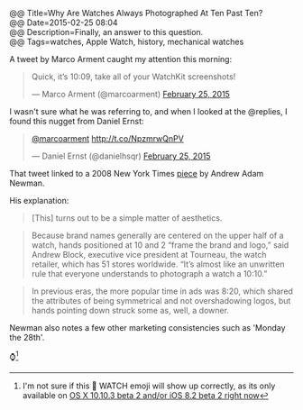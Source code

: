 @@ Title=Why Are Watches Always Photographed At Ten Past Ten?  
@@ Date=2015-02-25 08:04  
@@ Description=Finally, an answer to this question.    
@@ Tags=watches, Apple Watch, history, mechanical watches  

A tweet by Marco Arment caught my attention this morning:
<blockquote class="twitter-tweet" lang="en"><p>Quick, it’s 10:09, take all of your WatchKit screenshots!</p>&mdash; Marco Arment (@marcoarment) <a href="https://twitter.com/marcoarment/status/570601403678367744">February 25, 2015</a></blockquote> <script async src="//platform.twitter.com/widgets.js" charset="utf-8"></script>

I wasn't sure what he was referring to, and when I looked at the @replies, I found this nugget from Daniel Ernst:
<blockquote class="twitter-tweet" lang="en"><p><a href="https://twitter.com/marcoarment">@marcoarment</a> <a href="http://t.co/NpzmrwQnPV">http://t.co/NpzmrwQnPV</a></p>&mdash; Daniel Ernst (@danielhsqr) <a href="https://twitter.com/danielhsqr/status/570604129225199616">February 25, 2015</a></blockquote> <script async src="//platform.twitter.com/widgets.js" charset="utf-8"></script>

That tweet linked to a 2008 New York Times [piece][nytimes] by Andrew Adam Newman.

His explanation:
>[This] turns out to be a simple matter of aesthetics.

>Because brand names generally are centered on the upper half of a watch, hands positioned at 10 and 2 “frame the brand and logo,” said Andrew Block, executive vice president at Tourneau, the watch retailer, which has 51 stores worldwide. “It’s almost like an unwritten rule that everyone understands to photograph a watch a 10:10.”

>In previous eras, the more popular time in ads was 8:20, which shared the attributes of being symmetrical and not overshadowing logos, but hands pointing down struck some as, well, a downer.

Newman also notes a few other marketing consistencies such as 'Monday the 28th'.

⌚️[^aw]

[^aw]: I'm not sure if this  WATCH emoji will show up correctly, as its only available on [OS X 10.10.3 beta 2 and/or iOS 8.2 beta 2 right now][macrumors] 

[macrumors]: http://www.macrumors.com/2015/02/23/10-10-3-new-emoji/
[nytimes]: http://www.nytimes.com/2008/11/28/business/media/28adco.html